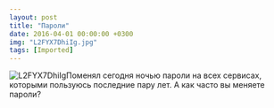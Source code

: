 ```yaml
---
layout: post
title: "Пароли"
date: 2016-04-01 00:00:00 +0300
img: "L2FYX7DhiIg.jpg"
tags: [Imported]
---
```


![L2FYX7DhiIg](/blog/assets/L2FYX7DhiIg.jpg)Поменял сегодня ночью пароли на всех сервисах, которыми пользуюсь последние пару лет. А как часто вы меняете пароли?